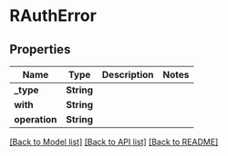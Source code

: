 # RAuthError

## Properties

Name | Type | Description | Notes
------------ | ------------- | ------------- | -------------
**_type** | **String** |  | 
**with** | **String** |  | 
**operation** | **String** |  | 

[[Back to Model list]](../README.md#documentation-for-models) [[Back to API list]](../README.md#documentation-for-api-endpoints) [[Back to README]](../README.md)


